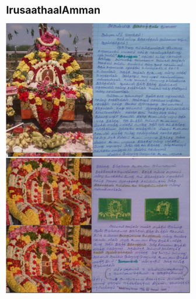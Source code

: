 # IrusaathaalAmman
![alt text](IMG_Main_1.jpg "Irusaathaal")
![alt text](IMG_Main_2.jpg "Irusaathaal")

